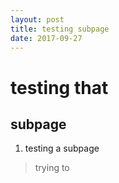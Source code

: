 ```yaml
---
layout: post
title: testing subpage
date: 2017-09-27
---
```


# testing that
## subpage

1. testing a subpage
> trying to
